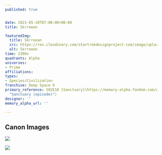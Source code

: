 ```yaml
---
published: true


date: 2021-05-28T07:00:00+00:00
title: Skrreean

featuredImg:
  title: Skrreean
  src: https://res.cloudinary.com/startrekdesignproject-com/image/upload/v1622238005/Skrreean.png
  alt: Skrreean
time: 2300s
quadrants: Alpha
universes:
- Prime
affiliations:
types:
- Species/Civilization
franchise: Deep Space 9
primary_reference: S02E10 [Sanctuary](https://memory-alpha.fandom.com/wiki/Sanctuary_(episode)
  "Sanctuary (episode)")
designer: ''
memory_alpha_url: ''

---
```

## Canon Images

![](https://res.cloudinary.com/startrekdesignproject-com/image/upload/v1622238005/Skrreean_Sanctuary_1.jpg)

![](https://res.cloudinary.com/startrekdesignproject-com/image/upload/v1622241559/Skrreean-Sanctuary-_3.jpg)